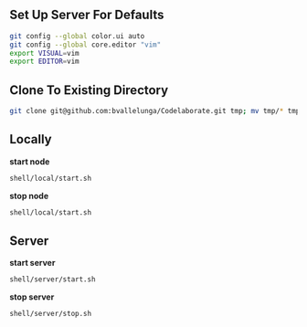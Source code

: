 Set Up Server For Defaults
-----------------------------
```bash
git config --global color.ui auto
git config --global core.editor "vim"
export VISUAL=vim
export EDITOR=vim
```


Clone To Existing Directory
-----------------------------
```bash
git clone git@github.com:bvallelunga/Codelaborate.git tmp; mv tmp/* tmp/.git* .; rm -R tmp/
```


Locally
---------
**start node**
```bash
shell/local/start.sh
```

**stop node**
```bash
shell/local/start.sh
```


Server
-----------
**start server**
```bash
shell/server/start.sh
```

**stop server**
```bash
shell/server/stop.sh
```
